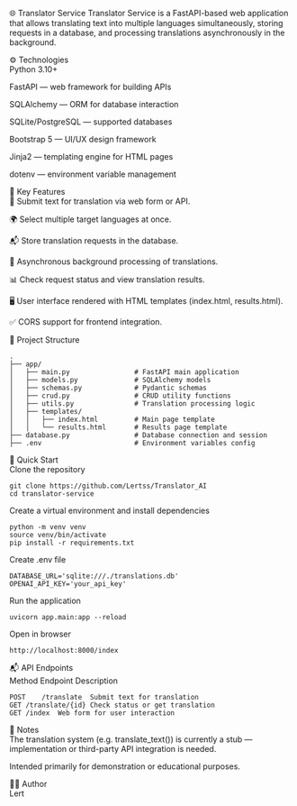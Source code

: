 🌐 Translator Service
Translator Service is a FastAPI-based web application that allows translating text into multiple languages simultaneously, storing requests in a database, and processing translations asynchronously in the background.

⚙️ Technologies  
Python 3.10+

FastAPI — web framework for building APIs

SQLAlchemy — ORM for database interaction

SQLite/PostgreSQL — supported databases

Bootstrap 5 — UI/UX design framework

Jinja2 — templating engine for HTML pages

dotenv — environment variable management

🧩 Key Features  
📄 Submit text for translation via web form or API.

🌍 Select multiple target languages at once.

📬 Store translation requests in the database.

🔄 Asynchronous background processing of translations.

📊 Check request status and view translation results.

🖥️ User interface rendered with HTML templates (index.html, results.html).

✅ CORS support for frontend integration.

📁 Project Structure  
```
.  
├── app/  
│   ├── main.py                # FastAPI main application  
│   ├── models.py              # SQLAlchemy models  
│   ├── schemas.py             # Pydantic schemas  
│   ├── crud.py                # CRUD utility functions  
│   ├── utils.py               # Translation processing logic  
│   ├── templates/  
│   │   ├── index.html         # Main page template  
│   │   └── results.html       # Results page template  
├── database.py                # Database connection and session  
├── .env                       # Environment variables config  
```
🚀 Quick Start  
Clone the repository  
```
git clone https://github.com/Lertss/Translator_AI
cd translator-service
```
Create a virtual environment and install dependencies

```
python -m venv venv  
source venv/bin/activate  
pip install -r requirements.txt  
```
Create .env file  
```
DATABASE_URL='sqlite:///./translations.db'  
OPENAI_API_KEY='your_api_key'
```

Run the application  

```
uvicorn app.main:app --reload  
```

Open in browser  
```
http://localhost:8000/index  
```
📬 API Endpoints  
Method	Endpoint	Description  
```
POST	/translate	Submit text for translation  
GET	/translate/{id}	Check status or get translation  
GET	/index	Web form for user interaction  
```
📌 Notes  
The translation system (e.g. translate_text()) is currently a stub — implementation or third-party API integration is needed.

Intended primarily for demonstration or educational purposes.  

🧑‍💻 Author  
Lert

